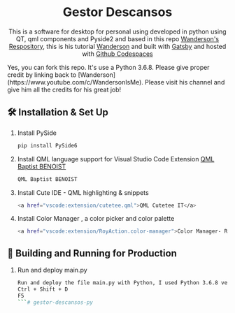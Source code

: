 <h1 align="center">
  Gestor Descansos
</h1>
<p align="center">
  This is a software for desktop for personal using developed in python using QT, qml components and Pyside2 and based in this repo <a href="https://github.com/Wanderson-Magalhaes/Login_With_PySide6_And_VSCode">Wanderson's Respository</a>, this is his tutorial <a href="https://www.youtube.com/watch?v=Jn0PpzB14Y8&ab_channel=Wanderson/" target="_blank">Wanderson</a> and built with <a href="https://www.qt.io/" target="_blank">Gatsby</a> and hosted with <a href="https://pages.github.com/" target="_blank">Github Codespaces</a> 
</p>
Yes, you can fork this repo. It's use a Python 3.6.8. Please give proper credit by linking back to [Wanderson](https://www.youtube.com/c/WandersonIsMe). Please visit his channel and give him all the credits for his great job!

## 🛠 Installation & Set Up

1. Install PySide

   ```sh
   pip install PySide6
   ```

2. Install QML language support for Visual Studio Code Extension <a href="vscode:extension/bbenoist.QML">QML Baptist BENOIST</a>

   ```sh
   QML Baptist BENOIST
    ```

3. Install Cute IDE - QML highlighting & snippets

   ```sh
   <a href="vscode:extension/cutetee.qml">QML Cutetee IT</a>
   ```

4. Install Color Manager , a color picker and color palette

   ```sh
   <a href="vscode:extension/RoyAction.color-manager">Color Manager- Roy Action</a>
   ```


## 🚀 Building and Running for Production

1. Run and deploy main.py

   ```sh
   Run and deploy the file main.py with Python, I used Python 3.6.8 version
   Ctrl + Shift + D
   F5
   ```# gestor-descansos-py
